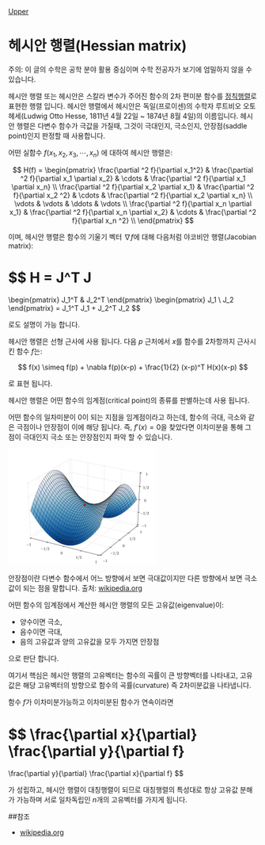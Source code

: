 [Upper](index.md)

# 헤시안 행렬(Hessian matrix)

주의: 이 글의 수학은 공학 분야 활용 중심이며 수학 전공자가 보기에 엄밀하지 않을 수 있습니다.

헤시안 행렬 또는 헤시안은 스칼라 변수가 주어진 함수의 2차 편미분 함수를 [정칙행렬](nonsingularc_matrix.md)로 표현한 행렬 입니다. 헤시안 행렬에서 헤시안은 독일(프로이센)의 수학자 루트비오 오토 헤세(Ludwig Otto Hesse, 1811년 4월 22일 ~ 1874년 8월 4일)의 이름입니다. 헤시안 행렬은 다변수 함수가 극값을 가질때, 그것이 극대인지, 극소인지, 안장점(saddle point)인지 판정할 때 사용합니다.

어떤 실함수 $f(x_1, x_2, x_3, \cdots , x_n)$ 에 대하여 헤시안 행렬은:

$$
H(f) = \begin{pmatrix}
\frac{\partial ^2 f}{\partial x_1^2} &
\frac{\partial ^2 f}{\partial x_1 \partial x_2} &
\cdots &
\frac{\partial ^2 f}{\partial x_1 \partial x_n} \\
\frac{\partial ^2 f}{\partial x_2 \partial x_1} &
\frac{\partial ^2 f}{\partial x_2 ^2} &
\cdots &
\frac{\partial ^2 f}{\partial x_2 \partial x_n} \\
\vdots &
\vdots &
\ddots &
\vdots \\
\frac{\partial ^2 f}{\partial x_n \partial x_1} &
\frac{\partial ^2 f}{\partial x_n \partial x_2} &
\cdots &
\frac{\partial ^2 f}{\partial x_n ^2} \\
\end{pmatrix}
$$

이며, 헤시안 행렬은 함수의 기울기 벡터 $\nabla f$에 대해 다음처럼 야코비안 행렬(Jacobian matrix):

$$
H = J^T J
=
\begin{pmatrix}
J_1^T & J_2^T
\end{pmatrix}
\begin{pmatrix}
J_1 \\
J_2
\end{pmatrix}
= J_1^T J_1 + J_2^T J_2
$$

로도 설명이 가능 합니다.

헤시안 행렬은 선형 근사에 사용 됩니다. 다음 $p$ 근처에서 $x$를 함수를 2차항까지 근사시킨 함수 $f$는:

$$
f(x) \simeq
f(p) + \nabla f(p)(x-p) + \frac{1}{2} (x-p)^T H(x)(x-p)
$$

로 표현 됩니다.

헤시안 행렬은 어떤 함수의 임계점(critical point)의 종류를 판별하는데 사용 됩니다.

어떤 함수의 일차미분이 0이 되는 지점을 임계점이라고 하는데, 함수의 극대, 극소와 같은 극점이나 안장점이 이에 해당 됩니다.  즉, $f'(x) = 0$을 찾았다면 이차미분을 통해 그 점이 극대인지 극소 또는 안장점인지 파악 할 수 있습니다.

![img](Saddle_point.svg.png)

안장점이란 다변수 함수에서 어느 방향에서 보면 극대값이지만 다른 방향에서 보면 극소값이 되는 점을 말합니다. 출처: <a href="https://en.wikipedia.org/wiki/Saddle_point">wikipedia.org</a>

어떤 함수의 임계점에서 계산한 헤시안 행렬의 모든 고유값(eigenvalue)이:

- 양수이면 극소,
- 음수이면 극대,
- 음의 고유값과 양의 고유값을 모두 가지면 안장점

으로 판단 합니다.

여기서 핵심은 헤시안 행렬의 고유벡터는 함수의 곡률이 큰 방향벡터를 나타내고, 고유값은 해당 고유벡터의 방향으로 함수의 곡률(curvature) 즉 2차미분값을 나타냅니다.

함수 $f$가 이차미분가능하고 이차미분된 함수가 연속이라면

$$
\frac{\partial x}{\partial} \frac{\partial y}{\partial f}
=
\frac{\partial y}{\partial} \frac{\partial x}{\partial f}
$$

가 성립하고, 헤시안 행렬이 대칭행렬이 되므로 대칭행렬의 특성대로 항상 고유값 분해가 가능하며 서로 일차독립인 $n$개의 고유벡터를 가지게 됩니다.

##참조

- [wikipedia.org](https://en.wikipedia.org/wiki/Hessian_matrix)

